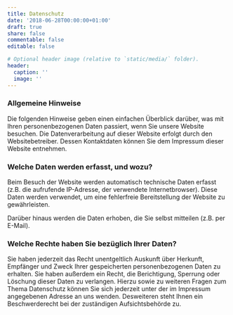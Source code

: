 ```yaml
---
title: Datenschutz
date: '2018-06-28T00:00:00+01:00'
draft: true
share: false
commentable: false
editable: false

# Optional header image (relative to `static/media/` folder).
header:
  caption: ''
  image: ''
---
```


### Allgemeine Hinweise

Die folgenden Hinweise geben einen einfachen Überblick darüber, was mit Ihren personenbezogenen Daten passiert, wenn Sie unsere Website besuchen. Die Datenverarbeitung auf dieser Website erfolgt durch den Websitebetreiber. Dessen Kontaktdaten können Sie dem Impressum dieser Website entnehmen.

### Welche Daten werden erfasst, und wozu?

Beim Besuch der Website werden automatisch technische Daten erfasst (z.B. die aufrufende IP-Adresse, der verwendete Internetbrowser). Diese Daten werden verwendet, um eine fehlerfreie Bereitstellung der Website zu gewährleisten.

Darüber hinaus werden die Daten erhoben, die Sie selbst mitteilen (z.B. per E-Mail).

### Welche Rechte haben Sie bezüglich Ihrer Daten?

Sie haben jederzeit das Recht unentgeltlich Auskunft über Herkunft, Empfänger und Zweck Ihrer gespeicherten personenbezogenen Daten zu erhalten. Sie haben außerdem ein Recht, die Berichtigung, Sperrung oder Löschung dieser Daten zu verlangen. Hierzu sowie zu weiteren Fragen zum Thema Datenschutz können Sie sich jederzeit unter der im Impressum angegebenen Adresse an uns wenden. Desweiteren steht Ihnen ein Beschwerderecht bei der zuständigen Aufsichtsbehörde zu.
